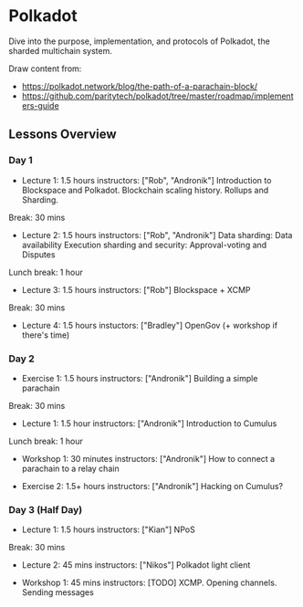 # Polkadot

Dive into the purpose, implementation, and protocols of Polkadot, the sharded multichain system.

Draw content from:

- https://polkadot.network/blog/the-path-of-a-parachain-block/
- https://github.com/paritytech/polkadot/tree/master/roadmap/implementers-guide

## Lessons Overview

### Day 1

- Lecture 1: 1.5 hours
  instructors: ["Rob", "Andronik"]
  Introduction to Blockspace and Polkadot.
  Blockchain scaling history. Rollups and Sharding.

Break: 30 mins

- Lecture 2: 1.5 hours
  instructors: ["Rob", "Andronik"]
  Data sharding: Data availability
  Execution sharding and security: Approval-voting and Disputes

Lunch break: 1 hour

- Lecture 3: 1.5 hours
  instructors: ["Rob"]
  Blockspace + XCMP

Break: 30 mins

- Lecture 4: 1.5 hours
  instuctors: ["Bradley"]
  OpenGov (+ workshop if there's time)

### Day 2

- Exercise 1: 1.5 hours
  instructors: ["Andronik"]
  Building a simple parachain

Break: 30 mins

- Lecture 1: 1.5 hour
  instructors: ["Andronik"]
  Introduction to Cumulus

Lunch break: 1 hour

- Workshop 1: 30 minutes
  instructors: ["Andronik"]
  How to connect a parachain to a relay chain

- Exercise 2: 1.5+ hours
  instructors: ["Andronik"]
  Hacking on Cumulus?

### Day 3 (Half Day)

- Lecture 1: 1.5 hours
  instructors: ["Kian"]
  NPoS

Break: 30 mins

- Lecture 2: 45 mins
  instructors: ["Nikos"]
  Polkadot light client

- Workshop 1: 45 mins
  instructors: [TODO]
  XCMP. Opening channels. Sending messages
